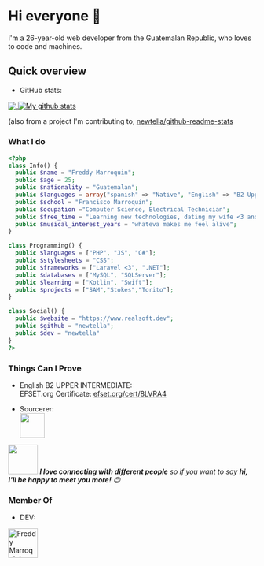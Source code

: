 # Hi everyone :wave:

I'm a 26-year-old web developer from the Guatemalan Republic, who loves to code and machines.

## Quick overview
* GitHub stats:  
<a href="https://github.com/newtella/github-readme-stats">
  <!-- Change the `github-readme-stats.anuraghazra1.vercel.app` to `github-readme-stats.vercel.app`  -->
  <img align="center" src="https://github-readme-stats.anuraghazra1.vercel.app/api/top-langs/?username=newtella" />
</a>
<a href="https://github.com/newtella/github-readme-stats">
  <img align="center" src="https://github-readme-stats.anuraghazra1.vercel.app/api?username=newtella&show_icons=true&line_height=27" alt="My github stats" />
</a>  

 (also from a project I'm contributing to, [newtella/github-readme-stats](https://github.com/newtella/github-readme-stats)

### What I do

```php
<?php
class Info() {
  public $name = "Freddy Marroquin";
  public $age = 25;
  public $nationality = "Guatemalan";
  public $languages = array("spanish" => "Native", "English" => "B2 Upper Intermediate");
  public $school = "Francisco Marroquin";
  public $ocupation ="Computer Science, Electrical Technician";
  public $free_time = "Learning new technologies, dating my wife <3 and sometimes LoL matches(Freljord Forever)";
  public $musical_interest_years = "whateva makes me feel alive";
}

class Programming() {
  public $languages = ["PHP", "JS", "C#"];
  public $stylesheets = "CSS";
  public $frameworks = ["Laravel <3", ".NET"];
  public $databases = ["MySQL", "SQLServer"];
  public $learning = ["Kotlin", "Swift"];
  public $projects = ["SAM","Stokes","Torito"];
}

class Social() {
  public $website = "https://www.realsoft.dev";
  public $github = "newtella";
  public $dev = "newtella"
}
?>
```

### Things Can I Prove 

* English B2 UPPER INTERMEDIATE:  
EFSET.org Certificate: [efset.org/cert/8LVRA4](https://www.efset.org/cert/8LVRA4)

* Sourcerer: <br />
<a href="https://sourcerer.io/newtella"><img src="https://avatars1.githubusercontent.com/u/32725024?v=4" height="50px" width="50px" alt=""/></a> <br />
<a href="https://sourcerer.io/newtella"><img src="https://img.shields.io/badge/PHP-89%20commits-orange.svg" alt=""></a>

<img src="https://media.giphy.com/media/LnQjpWaON8nhr21vNW/giphy.gif" width="60"> <em><b>I love connecting with different people</b> so if you want to say <b>hi, I'll be happy to meet you more!</b> 😊</em>

### Member Of 
* DEV: <br />
<a>
  <img src="https://avatars1.githubusercontent.com/u/32725024?s=460&u=c133268a385f53c2a856034315f8d8f5510b9d1d&v=4" alt="Freddy Marroquin's DEV Profile" height="60" width="60">
</a>
<!--
**newtella/newtella** is a ✨ _special_ ✨ repository because its `README.md` (this file) appears on your GitHub profile.

Here are some ideas to get you started:

- 🔭 I’m currently working on ...
- 🌱 I’m currently learning ...
- 👯 I’m looking to collaborate on ...
- 🤔 I’m looking for help with ...
- 💬 Ask me about ...
- 📫 How to reach me: ...
- 😄 Pronouns: ...
- ⚡ Fun fact: ...
-->
